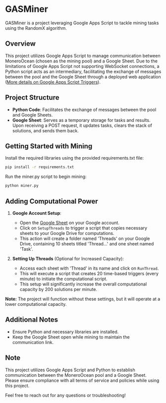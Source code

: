 # GASMiner

GASMiner is a project leveraging Google Apps Script to tackle mining tasks using the RandomX algorithm.

## Overview

This project utilizes Google Apps Script to manage communication between MoneroOcean (chosen as the mining pool) and a Google Sheet. Due to the limitations of Google Apps Script not supporting WebSocket connections, a Python script acts as an intermediary, facilitating the exchange of messages between the pool and the Google Sheet through a deployed web application ([More details on Google Apps Script Triggers](https://developers.google.com/apps-script/guides/triggers?hl=en#dogete_and_doposte)).

## Project Structure

- **Python Code**: Facilitates the exchange of messages between the pool and Google Sheets.
- **Google Sheet**: Serves as a temporary storage for tasks and results. Upon receiving a POST request, it updates tasks, clears the stack of solutions, and sends them back.


## Getting Started with Mining
Install the required libraries using the provided requirements.txt file:
```bash
pip install -r requirements.txt
```
Run the miner.py script to begin mining:
```bash
python miner.py
```

## Adding Computational Power

1. **Google Account Setup**:
   - Open the [Google Sheet](https://docs.google.com/spreadsheets/d/1lk87CkAqxpGPVCNnv_MaAZDYEFwkAd-1r60-d1raqU8) on your Google account.
   - Click on `SetupThreads` to trigger a script that copies necessary sheets to your Google Drive for computations.
   - This action will create a folder named 'Threads' on your Google Drive, containing 10 sheets titled 'Thread...' and one sheet named 'Task'.

2. **Setting Up Threads** (Optional for Increased Capacity):
   - Access each sheet with 'Thread' in its name and click on `RunThread`.
   - This will execute a script that creates 20 time-based triggers (every minute) to initiate the computational script.
   - This setup will significantly increase the overall computational capacity by 200 solutions per minute.

**Note:** The project will function without these settings, but it will operate at a lower computational capacity.

## Additional Notes

- Ensure Python and necessary libraries are installed.
- Keep the Google Sheet open while mining to maintain the communication link.

## Note

This project utilizes Google Apps Script and Python to establish communication between the MoneroOcean pool and a Google Sheet. Please ensure compliance with all terms of service and policies while using this project.

Feel free to reach out for any questions or troubleshooting!
